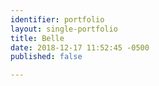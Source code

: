 ```yaml
---
identifier: portfolio
layout: single-portfolio
title: Belle
date: 2018-12-17 11:52:45 -0500
published: false

---
```

